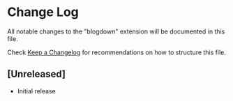 # Change Log

All notable changes to the "blogdown" extension will be documented in this file.

Check [Keep a Changelog](http://keepachangelog.com/) for recommendations on how to structure this file.

## [Unreleased]

- Initial release